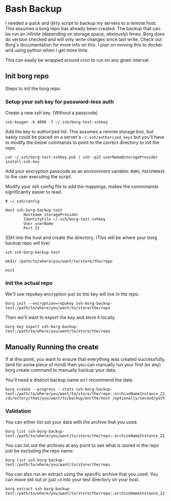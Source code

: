 # Bash Backup

I needed a quick and dirty script to backup my servers to a remote host.  This assumes a borg repo has already been created.  The backup that can be run an infinite (depending on storage space, obviously) times.  Borg does do version checked and will only write changes since last write.  Check out Borg's documentation for more info on this.  I plan on moving this to docker and using python when I get more time.

This can easily be wrapped around cron to run on any given interval. 

## Init borg repo

Steps to init the borg repo.

### Setup your ssh key for password-less auth

Create a new ssh key. (Without a passcode)

```
ssh-keygen -b 4096 -f ~/.ssh/borg-test-sshkey
```

Add the key to authorized list. This assumes a remote storage box, but easily could be placed on a server's `~/.ssh/authorized_keys` but you'll have to modify the below commands to point to the correct directory to init the repo.

```
cat ~/.ssh/borg-test-sshkey.pub | ssh -p22 userName@storageProvider install-ssh-key
```

Add your encryption passcode as an environment variable: `BORG_PASSPHRASE` to the user executing the script.

Modify your ssh config file to add the mappings, makes the commmands significantly easier to read.

```
# ~/.ssh/config

Host ssh-borg-backup-test
        Hostname storageProvider
        IdentityFile ~/.ssh/borg-test-sshkey
        User userName
        Port 22
```

SSH into the host and create the directory.  (This will be where your borg backup repo will live)

```
ssh ssh-borg-backup-test

mkdir /path/to/where/you/want/to/store/the/repo

exit
```

### Init the actual repo

We'll use repokey encryption just so the key will live in the repo.  

```
borg init --encryption=repokey ssh-borg-backup-test:/path/to/where/you/want/to/store/the/repo
```

Then we'll want to export the key and store it locally.

```
borg key export ssh-borg-backup-test:/path/to/where/you/want/to/store/the/repo
```

## Manually Running the create

If at this point, you want to ensure that everything was created successfully, (and for some piece of mind) then you can manually run your first (or any) borg create command to manually backup your data. 

You'll need a distinct backup name so I recommend the date. 

```
borg create --progress --stats ssh-borg-backup-test:/path/to/where/you/want/to/store/the/repo::archiveNameInstance_22_11_22_12_00 /directory/that/you/want/to/backup/on/the/host /optionally/second/path
```

### Validation 

You can either list out your data with the archive that you used.

```
borg list ssh-borg-backup-test:/path/to/where/you/want/to/store/the/repo::archiveNameInstance_22_11_22_12_00
```

You can list out the archives at any point to see what is stored in the repo just be excluding the repo name.

```
borg list ssh-borg-backup-test:/path/to/where/you/want/to/store/the/repo
```

You can also run an extract using the specific archive that you used.  You can move std out or just `cd` into your test directory on your host. 

```
borg extract ssh-borg-backup-test:/path/to/where/you/want/to/store/the/repo::archiveNameInstance_22_11_22_12_00
```


